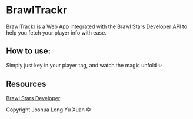 # BrawlTrackr

BrawlTrackr is a Web App integrated with the Brawl Stars Developer API to help you fetch your player info with ease.

## How to use:

Simply just key in your player tag, and watch the magic unfold ✨

## Resources
[Brawl Stars Developer](https://brawltrackr.joshua-long.me)

Copyright Joshua Long Yu Xuan ©
